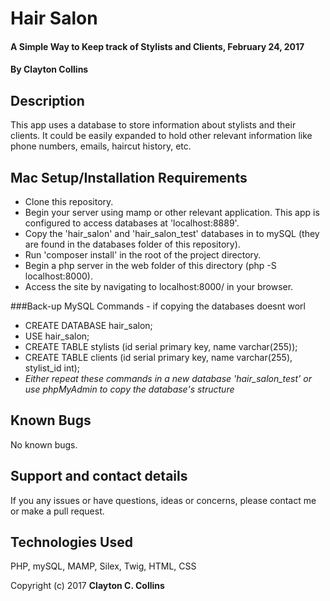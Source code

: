 # Hair Salon

#### A Simple Way to Keep track of Stylists and Clients, February 24, 2017

#### By Clayton Collins

## Description

This app uses a database to store information about stylists and their clients. It could be easily expanded to hold other relevant information like phone numbers, emails, haircut history, etc.

## Mac Setup/Installation Requirements

* Clone this repository.
* Begin your server using mamp or other relevant application. This app is configured to access databases at 'localhost:8889'.
* Copy the 'hair_salon' and 'hair_salon_test' databases in to mySQL (they are found in the databases folder of this repository).
* Run 'composer install' in the root of the project directory.
* Begin a php server in the web folder of this directory (php -S localhost:8000).
* Access the site by navigating to localhost:8000/ in your browser.


###Back-up MySQL Commands - if copying the databases doesnt worl
* CREATE DATABASE hair_salon;
* USE hair_salon;
* CREATE TABLE stylists (id serial primary key, name varchar(255));
* CREATE TABLE clients (id serial primary key, name varchar(255), stylist_id int);
* _Either repeat these commands in a new database 'hair_salon_test' or use phpMyAdmin to copy the database's structure_


## Known Bugs

No known bugs.

## Support and contact details

If you any issues or have questions, ideas or concerns, please contact me or make a pull request.

## Technologies Used

PHP, mySQL, MAMP, Silex, Twig, HTML, CSS

Copyright (c) 2017 **Clayton C. Collins**

